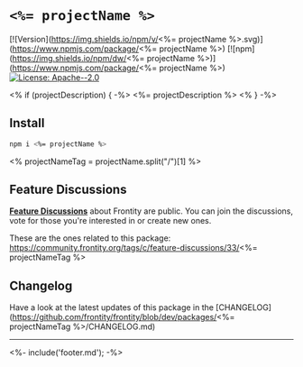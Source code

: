 # `<%= projectName %>`

[![Version](https://img.shields.io/npm/v/<%= projectName %>.svg)](https://www.npmjs.com/package/<%= projectName %>) [![npm](https://img.shields.io/npm/dw/<%= projectName %>)](https://www.npmjs.com/package/<%= projectName %>) [![License: Apache--2.0](https://img.shields.io/badge/license-Apache%202-lightgrey)](https://github.com/frontity/frontity/blob/master/LICENSE)

<% if (projectDescription) { -%>
<%= projectDescription %>
<% } -%>


## Install

```sh
npm i <%= projectName %>
```

<% projectNameTag = projectName.split("/")[1] %>  

## Feature Discussions

[**Feature Discussions**](https://community.frontity.org/c/feature-discussions/33) about Frontity are public. You can join the discussions, vote for those you're interested in or create new ones.

These are the ones related to this package: https://community.frontity.org/tags/c/feature-discussions/33/<%= projectNameTag  %>

## Changelog

Have a look at the latest updates of this package in the [CHANGELOG](https://github.com/frontity/frontity/blob/dev/packages/<%= projectNameTag %>/CHANGELOG.md)

***

<%- include('footer.md'); -%>
